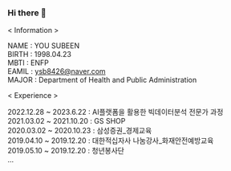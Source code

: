 ### Hi there 👋

<!--
**YOUSUBEEN/YOUSUBEEN** is a ✨ _special_ ✨ repository because its `README.md` (this file) appears on your GitHub profile.

Here are some ideas to get you started:

- 🔭 I’m currently working on ...
- 🌱 I’m currently learning ...
- 👯 I’m looking to collaborate on ...
- 🤔 I’m looking for help with ...
- 💬 Ask me about ...
- 📫 How to reach me: ...
- 😄 Pronouns: ...
- ⚡ Fun fact: ...
-->
< Information >

NAME : YOU SUBEEN \
BIRTH : 1998.04.23 \
MBTI : ENFP \
EAMIL : ysb8426@naver.com \
MAJOR : Department of Health and Public Administration 

< Experience >

2022.12.28 ~ 2023.6.22 : AI플랫폼을 활용한 빅데이터분석 전문가 과정\
2021.03.02 ~ 2021.10.20 : GS SHOP\
2020.03.02 ~ 2020.10.23 : 삼성증권_경제교육\
2019.04.10 ~ 2019.12.20 : 대한적십자사 나눔강사_화재안전예방교육\
2019.05.10 ~ 2019.12.20 : 청년봉사단\
...
